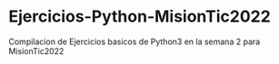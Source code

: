 # Ejercicios-Python-MisionTic2022
Compilacion de Ejercicios basicos de Python3 en la semana 2 para MisionTic2022

